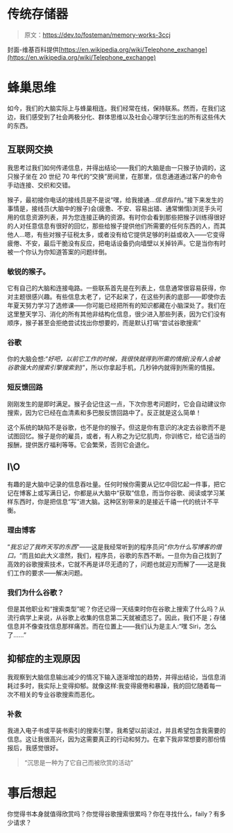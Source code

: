 # 传统存储器

> 原文：<https://dev.to/fosteman/memory-works-3ccj>

封面-维基百科提供[https://en.wikipedia.org/wiki/Telephone_exchange](https://en.wikipedia.org/wiki/Telephone_exchange)

# 蜂巢思维

如今，我们的大脑实际上与蜂巢相连。我们经常在线，保持联系。然而，在我们这边，我们感受到了社会两极分化、群体思维以及社会心理学衍生出的所有这些伟大的东西。

## 互联网交换

我思考过我们如何传递信息，并得出结论——我们的大脑是由一只猴子协调的，这只猴子坐在 20 世纪 70 年代的“交换”房间里，在那里，信息通道通过客户的命令手动连接、交织和交错。

猴子，最初接你电话的接线员是不是说“嘿，给我接通...*信息指针*)。”接下来发生的事情是，接线员(大脑中的猴子)会(疲惫、不安、容易出错、通常懒惰)浏览手头可用的信息资源列表，并为您连接正确的资源。有时你会看到那些把猴子训练得很好的人对任意信息有很好的回忆，那些给猴子提供他们所需要的任何东西的人，而其他人...嗯，有些对猴子征税太多，或者没有给它提供足够的利益或收入——它变得疲倦、不安，最后干脆没有反应，把电话设备扔向墙壁以关掉铃声。它是当你有时被一个你认为你知道答案的问题绊倒。

### 敏锐的猴子。

它有自己的大脑和连接电路。一些联系首先是在列表上，信息通常很容易获得，你对主题很感兴趣。有些信息太老了，记不起来了，在这些列表的底部——即使你去年夏天努力学习了选修课——你可能已经把所有的知识都藏在小脑深处了。我们在这里整天学习、消化的所有其他非结构化信息，很少进入那些列表，因为它们没有顺序，猴子甚至会拒绝尝试找出你想要的，而是默认打嗝“尝试谷歌搜索”

### 谷歌

你的大脑会想:“*好吧，以前它工作的时候，我很快就得到所需的情报(没有人会被谷歌强大的搜索引擎搜索到)*”，所以你拿起手机，几秒钟内就得到所需的情报。

### 短反馈回路

刚刚发生的是即时满足。猴子会记住这一点，下次你思考问题时，它会自动建议你搜索，因为它已经在血清素和多巴胺反馈回路中了。反正就是这么简单！

这个系统的缺陷不是谷歌，也不是你的猴子。但这是你有意识的决定去谷歌而不是试图回忆。猴子是你的雇员，或者，有人称之为记忆肌肉，你训练它，给它适当的报酬，提供医疗福利等等。它会繁荣，否则它会退化。

## I\O

有趣的是大脑中记录的信息吞吐量。任何时候你需要从记忆中回忆起一件事，把它记在博客上或写满日记，你都是从大脑中“获取”信息，而当你谷歌、阅读或学习某样东西时，你是把信息“写”进大脑。这种区别带来的是接近千禧一代的统计不平衡。

### 理由博客

“*我忘记了我昨天写的东西*”——这是我经常听到的程序员问“*你为什么写博客的借口。*“而且如此大义凛然，我们，程序员，谷歌的东西不断。一旦你为自己找到了高效的谷歌搜索技术，它就不再是详尽无遗的了，问题也就迎刃而解了——这是我们工作的要求——解决问题。

### 我们为什么谷歌？

但是其他职业和“搜索类型”呢？你还记得一天结束时你在谷歌上搜索了什么吗？从流行病学上来说，从谷歌上收集的信息第二天就被遗忘了。因此，我们不是；存储信息并不像查找信息那样痛苦。而在位置上——我们认为是主人:“嘿 Siri，怎么了……”

## 抑郁症的主观原因

我观察到大脑信息输出减少的情况下输入逐渐增加的趋势，并得出结论，当信息消耗过多时，我实际上变得抑郁。就像这样:我变得疲倦和暴躁，我的回忆随着每一次不相关的专业谷歌搜索而恶化。

### 补救

我进入电子书或平装书索引的搜索引擎，我希望以前读过，并且希望包含我需要的信息。这让我很高兴，因为这需要真正的行动和努力。在拿下我非常想要的那份情报后，我感觉很好。

> “沉思是一种为了它自己而被欣赏的活动”

# 事后想起

你觉得书本身就值得欣赏吗？你觉得谷歌搜索很累吗？你在寻找什么，faily？有多少请求？